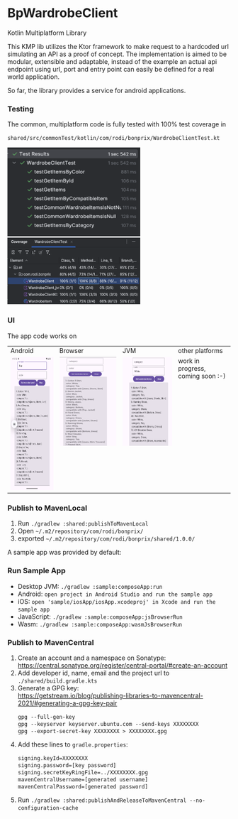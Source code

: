 # BpWardrobeClient

Kotlin Multiplatform Library

This KMP lib utilizes the Ktor framework to make request to a hardcoded url simulating an API as a proof of concept.
The implementation is aimed to be modular, extensible and adaptable, instead of the example an actual api endpoint using url, port and entry point can easily be defined for a real world application.

So far, the library provides a service for android applications.

### Testing
The common, multiplatform code is fully tested with 100% test coverage in
```
shared/src/commonTest/kotlin/com/rodi/bonprix/WardrobeClientTest.kt
```
<img src="tests.png" width="300" height="200">

<img src="testCoverage.png" width="300" height="150">

### UI
The app code works on

<table>
<tbody>
<tr>
<td>Android</td>
<td>Browser</td>
<td>JVM</td>
<td>other platforms</td>
</tr>
<tr>
<td valign="top">


<img src="app_Android.png" width="200" height="300">

</td>
<td valign="top">

<img src="app_wasmJsMain.png" width="300" height="200">

</td>
<td valign="top">
<img src="app_jvm.png" width="300" height="200">

</td>

<td valign="top">
work in progress, coming soon :-)
</td>


</tr>
</tbody>
</table>


### Publish to MavenLocal

1) Run `./gradlew :shared:publishToMavenLocal`
2) Open `~/.m2/repository/com/rodi/bonprix/`
3) exported `~/.m2/repository/com/rodi/bonprix/shared/1.0.0/`

A sample app was provided by default:

### Run Sample App

- Desktop JVM: `./gradlew :sample:composeApp:run`
- Android: `open project in Android Studio and run the sample app`
- iOS: `open 'sample/iosApp/iosApp.xcodeproj' in Xcode and run the sample app`
- JavaScript: `./gradlew :sample:composeApp:jsBrowserRun`
- Wasm: `./gradlew :sample:composeApp:wasmJsBrowserRun`

### Publish to MavenCentral

1) Create an account and a namespace on Sonatype:  
   https://central.sonatype.org/register/central-portal/#create-an-account
2) Add developer id, name, email and the project url to  
   `./shared/build.gradle.kts`
3) Generate a GPG key:  
   https://getstream.io/blog/publishing-libraries-to-mavencentral-2021/#generating-a-gpg-key-pair
   ```
   gpg --full-gen-key
   gpg --keyserver keyserver.ubuntu.com --send-keys XXXXXXXX
   gpg --export-secret-key XXXXXXXX > XXXXXXXX.gpg
   ```
4) Add these lines to `gradle.properties`:
   ```
   signing.keyId=XXXXXXXX
   signing.password=[key password]
   signing.secretKeyRingFile=../XXXXXXXX.gpg
   mavenCentralUsername=[generated username]
   mavenCentralPassword=[generated password]
   ```
5) Run `./gradlew :shared:publishAndReleaseToMavenCentral --no-configuration-cache`
